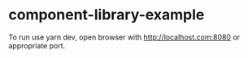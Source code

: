 # component-library-example

To run use yarn dev, open browser with http://localhost.com:8080 or appropriate port.
